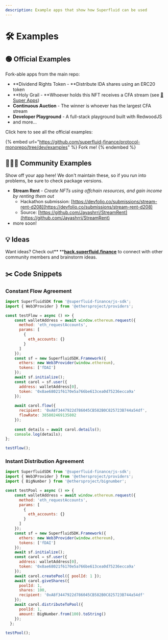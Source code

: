 ```yaml
---
description: Example apps that show how Superfluid can be used
---
```


# 🛠️ Examples

## 🟢 Official Examples

Fork-able apps from the main repo:

* **Dividend Rights Token - **Distribute IDA shares using an ERC20 token
* **Holy Grail - **Whoever holds this NFT receives a CFA stream (see [🦾 Super Apps](../../protocol-tutorials/super-apps.md))
* **Continuous Auction** - The winner is whoever has the largest CFA stream
* **Developer Playground** - A full-stack playground built with RedwoodJS
* and more...

Click here to see all the official examples:

{% embed url="https://github.com/superfluid-finance/protocol-monorepo/tree/dev/examples" %}
Fork me!
{% endembed %}

## 🧑‍🤝‍🧑 Community Examples

Show off your app here! We don't maintain these, so if you run into problems, be sure to check package versions.

* **Stream Rent** -  _Create NFTs using offchain resources, and gain income by renting them out_
  * Hackathon submission: [https://devfolio.co/submissions/stream-rent-d208](https://devfolio.co/submissions/stream-rent-d208)
  * Source: [https://github.com/Jayashrri/StreamRent](https://github.com/Jayashrri/StreamRent)
* more soon!

## 💡 Ideas

Want ideas? Check out** **[**hack.superfluid.finance**](http://hack.superfluid.finance) to connect with other community members and brainstorm ideas.

## ✂️ Code Snippets

### Constant Flow Agreement

```javascript
import SuperfluidSDK from '@superfluid-finance/js-sdk';
import { Web3Provider } from '@ethersproject/providers';

const testFlow = async () => {
    const walletAddress = await window.ethereum.request({
      method: 'eth_requestAccounts',
      params: [
        {
          eth_accounts: {}
        }
      ]
    });
    const sf = new SuperfluidSDK.Framework({
      ethers: new Web3Provider(window.ethereum),
      tokens: ['fDAI']
    });
    await sf.initialize();
    const carol = sf.user({
      address: walletAddress[0],
      token: '0x8ae68021f6170e5a766be613cea0d75236ecca9a'
    });
  
    await carol.flow({
      recipient: '0xA8f3447922d786045CB582B0C825723B744a54df',
      flowRate: 385802469135802
    });
    
    const details = await carol.details();
    console.log(details);
};

testFlow();
```

### Instant Distribution Agreement

```javascript
import SuperfluidSDK from '@superfluid-finance/js-sdk';
import { Web3Provider } from '@ethersproject/providers';
import { BigNumber } from '@ethersproject/bignumber';

const testPool = async () => {
    const walletAddress = await window.ethereum.request({
      method: 'eth_requestAccounts',
      params: [
        {
          eth_accounts: {}
        }
      ]
    });
    const sf = new SuperfluidSDK.Framework({
      ethers: new Web3Provider(window.ethereum),
      tokens: ['fDAI']
    });
    await sf.initialize();
    const carol = sf.user({
      address: walletAddress[0],
      token: '0x8ae68021f6170e5a766be613cea0d75236ecca9a'
    });
    await carol.createPool({ poolId: 1 });
    await carol.giveShares({
      poolId: 1,
      shares: 100,
      recipient: '0xA8f3447922d786045CB582B0C825723B744a54df'
    });
    await carol.distributeToPool({
      poolId: 1,
      amount: BigNumber.from(100).toString()
    });
  };
  
testPool();
```

